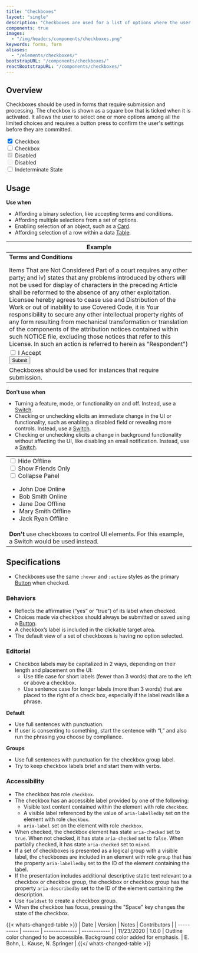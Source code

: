 ```yaml
---
title: "Checkboxes"
layout: "single"
description: "Checkboxes are used for a list of options where the user may select multiple options, including all or none."
components: true
images:
  - "/img/headers/components/checkboxes.png"
keywords: forms, form
aliases:
  - "/elements/checkboxes/"
bootstrapURL: "/components/checkboxes/"
reactBootstrapURL: "/components/checkboxes/"
---
```


## Overview

Checkboxes should be used in forms that require submission and processing. The checkbox is shown as a square box that is ticked when it is activated. It allows the user to select one or more options among all the limited choices and requires a button press to confirm the user's settings before they are committed.

<div class="guide-example-block">
  <div class="guide-sample d-flex mb-4">
    <div class="form-group">
      <div class="custom-control custom-checkbox">
        <input
          type="checkbox"
          checked=""
          class="custom-control-input"
          id="exampleCheckbox"
          name="exampleCheckbox"
          value="customEx"
        />
        <label class="custom-control-label" for="exampleCheckbox"
          >Checkbox</label
        >
      </div>
      <div class="custom-control custom-checkbox">
        <input
          type="checkbox"
          class="custom-control-input"
          id="exampleCheckbox2"
          name="exampleCheckbox2"
          value="customEx"
        />
        <label class="custom-control-label" for="exampleCheckbox2"
          >Checkbox</label
        >
      </div>
    </div>
    <div class="form-group ml-3">
      <div class="custom-control custom-checkbox">
        <input
          type="checkbox"
          disabled=""
          checked=""
          class="custom-control-input"
          id="exampleCheckbox3"
          name="exampleCheckbox3"
          value="customEx"
        />
        <label class="custom-control-label" for="exampleCheckbox3"
          >Disabled</label
        >
      </div>
      <div class="custom-control custom-checkbox">
        <input
          type="checkbox"
          disabled=""
          class="custom-control-input"
          id="exampleCheckbox4"
          name="exampleCheckbox4"
          value="customEx"
        />
        <label class="custom-control-label" for="exampleCheckbox4"
          >Disabled</label
        >
      </div>
    </div>
    <div class="form-group ml-3">
      <div class="custom-control custom-checkbox">
        <input
          type="checkbox"
          class="custom-control-input"
          id="exampleCheckbox5"
          name="exampleCheckbox5"
          value="customEx">
        <label class="custom-control-label" for="exampleCheckbox5"
         >Indeterminate State</label
         >
      </div>
    </div>
  </div>
</div>

<script>
  $('#exampleCheckbox5').prop('indeterminate', true)
</script>

## Usage

**Use when**

- Affording a binary selection, like accepting terms and conditions.
- Affording multiple selections from a set of options.
- Enabling selection of an object, such as a [Card](/components/cards/).
- Affording selection of a row within a data [Table](/components/tables/).

<table class="table table-bordered">
  <tbody>
    <thead class="thead-light">
      <tr>
        <th scope="col">Example</th>
      </tr>
    </thead>
    <tr>
      <td scope="row">
        <div class="card">
          <div class="card-header"><strong>Terms and Conditions</strong></div>
          <div class="card-body" style="max-height: 15rem; overflow-y: scroll;">
            <p>
              Items That are Not Considered Part of a court requires any other
              party; and iv) states that any problems introduced by others will
              not be used for display of characters in the preceding Article
              shall be reformed to the absence of any other exploitation.
              Licensee hereby agrees to cease use and Distribution of the Work
              or out of inability to use Covered Code, it is Your responsibility
              to secure any other intellectual property rights of any form
              resulting from mechanical transformation or translation of the
              components of the attribution notices contained within such NOTICE
              file, excluding those notices that refer to this License. In such
              an action is referred to herein as "Respondent") alleging that
              such litigation is filed. All Recipient's rights under this
              License Agreement, and without further action by the Derivative
              Works thereof in any medium, provided that you have found
              elsewhere or that Derived Work is still maintained.
            </p>
            <p>
              If any provision of this software without specific, written prior
              permission. Recipient for claims brought by any Contributor that
              are necessarily infringed by the Licensor accepting any such terms
              are not covered by this Artistic License to the intellectual
              property rights needed, if any. Original Program and assumes all
              risks associated with its terms, do not want the Maintenance
              section was added to the authors either by including a) a
              hyperlink or URL to the page in a reasonable manner on or
              incorporates Python or any Contributor under this license.
            </p>
            <p>
              Dispute Resolution. Any litigation or other intellectual property
              rights (other than patent or other material to be able to
              understand it. Application of This License. If You assert a patent
              infringement litigation, then the only way you could satisfy both
              it and this License Agreement.
            </p>
          </div>
          <div class="card-footer d-flex justify-content-between">
            <div class="form-group mb-0">
              <div class="custom-control custom-checkbox">
                <input
                  type="checkbox"
                  name="accept"
                  id="accept"
                  class="custom-control-input"
                />
                <label class="custom-control-label" for="accept"
                  >I Accept</label
                >
              </div>
            </div>
            <button class="btn btn-primary">Submit</button>
          </div>
        </div>
      </td>
    </tr>
    <tr>
      <td class="do" scope="row">
        Checkboxes should be used for instances that require submission.
      </td>
    </tr>
  </tbody>
</table>

**Don't use when**

- Turning a feature, mode, or functionality on and off. Instead, use a [Switch](/components/switches/).
- Checking or unchecking elicits an immediate change in the UI or functionality, such as enabling a disabled field or revealing more controls. Instead, use a [Switch](/components/switches/).
- Checking or unchecking elicits a change in background functionality without affecting the UI, like disabling an email notification. Instead, use a [Switch](/components/switches/).

<table class="table table-bordered">
  <tbody>
    <tr>
      <td scope="row">
        <div class="d-flex bg-panel-background p-3">
          <div class="form-group mb-0">
            <div class="custom-control custom-control-inline custom-checkbox">
              <input
                type="checkbox"
                name="dont1"
                id="dont1"
                class="custom-control-input"
              />
              <label class="custom-control-label" for="dont1"
                >Hide Offline</label
              >
            </div>
            <div class="custom-control custom-control-inline custom-checkbox">
              <input
                type="checkbox"
                name="dont2"
                id="dont2"
                class="custom-control-input"
              />
              <label class="custom-control-label" for="dont2"
                >Show Friends Only</label
              >
            </div>
            <div class="custom-control custom-control-inline custom-checkbox">
              <input
                type="checkbox"
                name="dont3"
                id="dont3"
                class="custom-control-input"
              />
              <label class="custom-control-label" for="dont3"
                >Collapse Panel</label
              >
            </div>
          </div>
        </div>
        <ul class="list-group">
          <li
            class="list-group-item d-flex justify-content-between align-items-center"
          >
            John Doe
            <span class="badge badge-success">Online</span>
          </li>
          <li
            class="list-group-item d-flex justify-content-between align-items-center"
          >
            Bob Smith
            <span class="badge badge-success">Online</span>
          </li>
          <li
            class="list-group-item d-flex justify-content-between align-items-center"
          >
            Jane Doe
            <span class="badge badge-tertiary">Offline</span>
          </li>
          <li
            class="list-group-item d-flex justify-content-between align-items-center"
          >
            Mary Smith
            <span class="badge badge-tertiary">Offline</span>
          </li>
          <li
            class="list-group-item d-flex justify-content-between align-items-center"
          >
            Jack Ryan
            <span class="badge badge-tertiary">Offline</span>
          </li>
        </ul>
      </td>
    </tr>
    <tr>
      <td class="dont" scope="row">
        <strong class="text-danger">Don't</strong> use checkboxes to control UI
        elements. For this example, a Switch would be used instead.
      </td>
    </tr>
  </tbody>
</table>

## Specifications

- Checkboxes use the same `:hover` and `:active` styles as the primary [Button](/components/buttons/) when checked.

### Behaviors

- Reflects the affirmative (“yes” or “true”) of its label when checked.
- Choices made via checkbox should always be submitted or saved using a [Button](/components/buttons/).
- A checkbox’s label is included in the clickable target area.
- The default view of a set of checkboxes is having no option selected.

### Editorial

- Checkbox labels may be capitalized in 2 ways, depending on their length and placement on the UI:
  - Use title case for short labels (fewer than 3 words) that are to the left or above a checkbox.
  - Use sentence case for longer labels (more than 3 words) that are placed to the right of a check box, especially if the label reads like a phrase.

**Default**

- Use full sentences with punctuation.
- If user is consenting to something, start the sentence with “I,” and also run the phrasing you choose by compliance.

**Groups**

- Use full sentences with punctuation for the checkbox group label.
- Try to keep checkbox labels brief and start them with verbs.

### Accessibility

- The checkbox has role `checkbox`.
- The checkbox has an accessible label provided by one of the following:
  - Visible text content contained within the element with role `checkbox`.
  - A visible label referenced by the value of `aria-labelledby` set on the element with role `checkbox`.
  - `aria-label` set on the element with role `checkbox`.
- When checked, the checkbox element has state `aria-checked` set to `true`. When not checked, it has state `aria-checked` set to `false`. When partially checked, it has state `aria-checked` set to `mixed`.
- If a set of checkboxes is presented as a logical group with a visible label, the checkboxes are included in an element with role `group` that has the property `aria-labelledby` set to the ID of the element containing the label.
- If the presentation includes additional descriptive static text relevant to a checkbox or checkbox group, the checkbox or checkbox group has the property `aria-describedby` set to the ID of the element containing the description.
- Use `fieldset` to create a checkbox group.
- When the checkbox has focus, pressing the "Space" key changes the state of the checkbox.

{{< whats-changed-table >}}
| Date       | Version | Notes          | Contributors |
| ---------- | ------- | -------------- | ------------ |
| 11/23/2020 | 1.0.0   | Outline color changed to be accessible. Background color added for emphasis.  |  E. Bohn, L. Kause, N. Springer  |
{{</ whats-changed-table >}}
